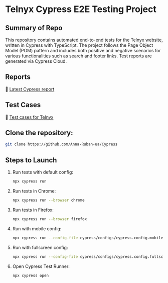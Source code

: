 # Telnyx Cypress E2E Testing Project

## Summary of Repo

This repository contains automated end-to-end tests for the Telnyx website, written in Cypress with TypeScript. The project follows the Page Object Model (POM) pattern and includes both positive and negative scenarios for various functionalities such as search and footer links. Test reports are generated via Cypress Cloud.

## Reports

🔗 [Latest Cypress report](https://cloud.cypress.io/projects/1mkx4j/runs/10/test-results?actions=%5B%5D&browsers=%5B%5D&groups=%5B%5D&isFlaky=%5B%5D&modificationDateRange=%7B%22startDate%22%3A%221970-01-01%22%2C%22endDate%22%3A%222038-01-19%22%7D&orderBy=EXECUTION_ORDER&oses=%5B%5D&specs=%5B%5D&statuses=%5B%5D&testingTypesEnum=%5B%5D)

## Test Cases

🧪 [Test cases for Telnyx](https://docs.google.com/spreadsheets/d/1kseA19mz9KTTrFpkDTaiH6Goj3PPxELe0FnmTtAIUak/edit?gid=0)

## Clone the repository:
   ```sh
   git clone https://github.com/Anna-Ruban-ua/Cypress
   ```

## Steps to Launch

1. Run tests with default config:
   ```sh
   npx cypress run
   ```
2. Run tests in Chrome:
   ```sh
   npx cypress run --browser chrome
   ```
3. Run tests in Firefox:
   ```sh
   npx cypress run --browser firefox
   ```
4. Run with mobile config:
   ```sh
   npx cypress run --config-file cypress/configs/cypress.config.mobile.ts
   ```
5. Run with fullscreen config:
   ```sh
   npx cypress run --config-file cypress/configs/cypress.config.fullscreen.ts
   ```
6. Open Cypress Test Runner:
   ```sh
   npx cypress open
   ```
